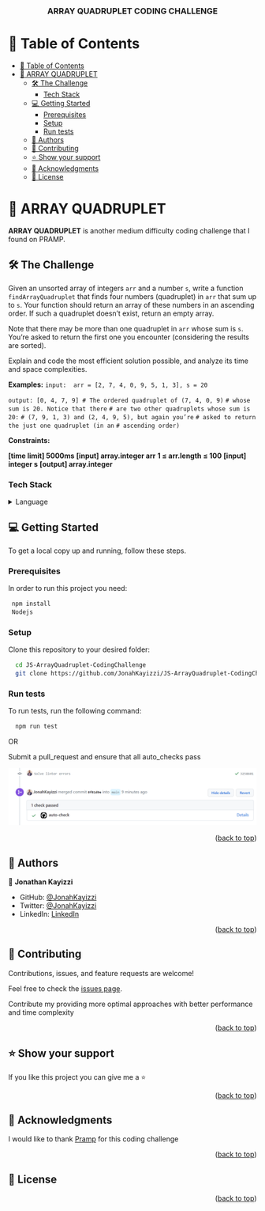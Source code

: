<a name="readme-top"></a>


<div align="center">

  <h3><b>ARRAY QUADRUPLET CODING CHALLENGE</b></h3>

</div>

<!-- TABLE OF CONTENTS -->

# 📗 Table of Contents

- [📗 Table of Contents](#-table-of-contents)
- [📖 ARRAY QUADRUPLET ](#-array-quadruplet-)
  - [🛠 The Challenge ](#-the-challenge-)
    - [Tech Stack ](#tech-stack-)
  - [💻 Getting Started ](#-getting-started-)
    - [Prerequisites](#prerequisites)
    - [Setup](#setup)
    - [Run tests](#run-tests)
  - [👥 Authors ](#-authors-)
  - [🤝 Contributing ](#-contributing-)
  - [⭐️ Show your support ](#️-show-your-support-)
  - [🙏 Acknowledgments ](#-acknowledgments-)
  - [📝 License ](#-license-)

<!-- PROJECT DESCRIPTION -->

# 📖 ARRAY QUADRUPLET <a name="about-project"></a>


**ARRAY QUADRUPLET** is another medium difficulty coding challenge that I found on PRAMP.

## 🛠 The Challenge <a name="built-with"></a>
Given an unsorted array of integers `arr` and a number `s`, write a function `findArrayQuadruplet` that finds four numbers (quadruplet) in `arr` that sum up to `s`. Your function should return an array of these numbers in an ascending order. If such a quadruplet doesn’t exist, return an empty array.

Note that there may be more than one quadruplet in `arr` whose sum is `s`. You’re asked to return the first one you encounter (considering the results are sorted).

Explain and code the most efficient solution possible, and analyze its time and space complexities.

**Examples:**
`input:  arr = [2, 7, 4, 0, 9, 5, 1, 3], s = 20`

`output: [0, 4, 7, 9] # The ordered quadruplet of (7, 4, 0, 9)`
                    `# whose sum is 20. Notice that there`
                     `# are two other quadruplets whose sum is 20:`
                     `# (7, 9, 1, 3) and (2, 4, 9, 5), but again you’re`
                     `# asked to return the just one quadruplet (in an`
                     `# ascending order)`

**Constraints:**

**[time limit] 5000ms**
**[input] array.integer arr**
**1 ≤ arr.length ≤ 100**
**[input] integer s**
**[output] array.integer**

### Tech Stack <a name="tech-stack"></a>


<details>
  <summary>Language</summary>
  <ul>
    <li><a href="https://www.javascript.com/">JavaScript</a></li>
  </ul>
</details>

<!-- GETTING STARTED -->

## 💻 Getting Started <a name="getting-started"></a>


To get a local copy up and running, follow these steps.

### Prerequisites

In order to run this project you need:

```sh
 npm install
 Nodejs
```


### Setup

Clone this repository to your desired folder:


```sh
  cd JS-ArrayQuadruplet-CodingChallenge
  git clone https://github.com/JonahKayizzi/JS-ArrayQuadruplet-CodingChallenge.git
```


### Run tests

To run tests, run the following command:


```sh
  npm run test
```
OR 

Submit a pull_request and ensure that all auto_checks pass

<div align="center">
  <img src="autocheck.PNG" alt="logo" width="850"  height="auto" />
</div>

<p align="right">(<a href="#readme-top">back to top</a>)</p>


## 👥 Authors <a name="authors"></a>

👤 **Jonathan Kayizzi**

- GitHub: [@JonahKayizzi](https://github.com/JonahKayizzi)
- Twitter: [@JonahKayizzi](https://twitter.com/JonahKayizzi)
- LinkedIn: [LinkedIn](https://www.linkedin.com/in/jonathan-kayizzi/)


<p align="right">(<a href="#readme-top">back to top</a>)</p>


<!-- CONTRIBUTING -->

## 🤝 Contributing <a name="contributing"></a>

Contributions, issues, and feature requests are welcome!

Feel free to check the [issues page](https://github.com/JonahKayizzi/JS-ArrayQuadruplet-CodingChallenge/issues).

Contribute my providing more optimal approaches with better performance and time complexity

<p align="right">(<a href="#readme-top">back to top</a>)</p>

<!-- SUPPORT -->

## ⭐️ Show your support <a name="support"></a>


If you like this project you can give me a ⭐️

<p align="right">(<a href="#readme-top">back to top</a>)</p>

<!-- ACKNOWLEDGEMENTS -->

## 🙏 Acknowledgments <a name="acknowledgements"></a>

I would like to thank [Pramp](https://www.pramp.com/dashboard#/) for this coding challenge

<p align="right">(<a href="#readme-top">back to top</a>)</p>


<!-- LICENSE -->

## 📝 License <a name="license"></a>

<p align="right">(<a href="#readme-top">back to top</a>)</p>

